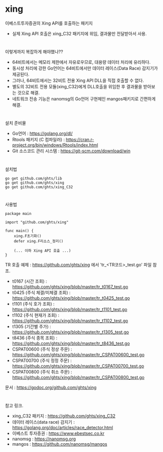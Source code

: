 # xing

이베스트투자증권의 Xing API를 호출하는 패키지
  - 실제 Xing API 호출은 xing_C32 패키지에 위임, 결과물만 전달받아서 사용.
  
#
이렇게까지 복잡하게 해야했나??
  - 64비트에서는 메모리 제한에서 자유로우므로, 대용량 데이터 처리에 유리하다.
  - 동시성 처리에 강한 Go언어는 64비트에서만 데이터 레이스(Data Race) 감지기가 제공된다.  
  - 그러나, 64비트에서는 32비트 전용 Xing API DLL을 직접 호출할 수 없다.
  - 별도의 32비트 전용 모듈(xing_C32)에게 DLL호출을 위임한 후 결과물을 받아보는 것으로 해결.
  - 네트워크 전송 기능은 nanomsg의 Go언어 구현체인 mangos패키지로 간편하게 해결.
  
#
설치 준비물
  - Go언어 : https://golang.org/dl/
  - Rtools 패키지 (C 컴파일러) : https://cran.r-project.org/bin/windows/Rtools/index.html
  - Git 소스코드 관리 시스템 : https://git-scm.com/download/win 

#
설치법

    go get github.com/ghts/lib
    go get github.com/ghts/xing
    go get github.com/ghts/xing_C32
    
   
#   
사용법

    package main

    import "github.com/ghts/xing"

    func main() {
	    xing.F초기화()
	    defer xing.F리소스_정리()

        (... 이하 Xing API 호출 ...)
    }

TR 호출 예제 : https://github.com/ghts/xing 에서 'tr_<TR코드>_test.go' 파일 참조.  
- t0167 (시간 조회) : https://github.com/ghts/xing/blob/master/tr_t0167_test.go
- t0425 (주식 체결/미체결 조회) : https://github.com/ghts/xing/blob/master/tr_t0425_test.go
- t1101 (주식 호가 조회) : https://github.com/ghts/xing/blob/master/tr_t1101_test.go
- t1102 (주식 현재가 조회) : https://github.com/ghts/xing/blob/master/tr_t1102_test.go
- t1305 (기간별 주가) : https://github.com/ghts/xing/blob/master/tr_t1305_test.go
- t8436 (주식 종목 조회) : https://github.com/ghts/xing/blob/master/tr_t8436_test.go
- CSPAT00600 (주식 정상 주문) : https://github.com/ghts/xing/blob/master/tr_CSPAT00600_test.go
- CSPAT00700 (주식 정정 주문) : https://github.com/ghts/xing/blob/master/tr_CSPAT00700_test.go
- CSPAT00800 (주식 취소 주문) : https://github.com/ghts/xing/blob/master/tr_CSPAT00800_test.go  

문서 : https://godoc.org/github.com/ghts/xing

#
참고 링크.
  - xing_C32 패키지 : https://github.com/ghts/xing_C32
  - 데이터 레이스(data race) 감지기 : https://golang.org/doc/articles/race_detector.html
  - 이베스트 투자증권 : https://www.ebestsec.co.kr
  - nanomsg : https://nanomsg.org
  - mangos : https://github.com/nanomsg/mangos
 